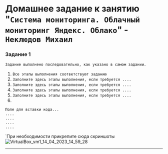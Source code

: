 # Домашнее задание к занятию "`Система мониторинга. Облачный мониторинг Яндекс. Облако`" - `Неклюдов Михаил`


### Задание 1

`Задание выполнено последовательно, как указано в самом задании.`

1. `Все этапы выполнения соответствуют заданию`
2. `Заполните здесь этапы выполнения, если требуется ....`
3. `Заполните здесь этапы выполнения, если требуется ....`
4. `Заполните здесь этапы выполнения, если требуется ....`
5. `Заполните здесь этапы выполнения, если требуется ....`
6. 

```
Поле для вставки кода...
....
....
....
....
```

`При необходимости прикрепитe сюда скриншоты
![VirtualBox_vm1_14_04_2023_14_59_28](https://user-images.githubusercontent.com/130427747/232045375-8bf7b883-b200-4aff-a03c-5672278b7d82.png)


---


